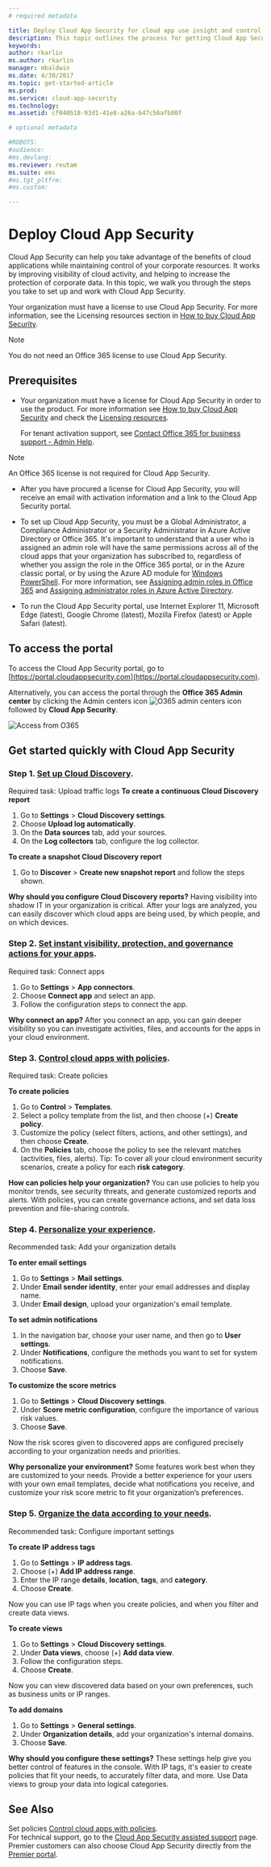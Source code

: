 ```yaml
---
# required metadata

title: Deploy Cloud App Security for cloud app use insight and control | Microsoft Docs
description: This topic outlines the process for getting Cloud App Security up and running.
keywords:
author: rkarlin
ms.author: rkarlin
manager: mbaldwin
ms.date: 4/30/2017
ms.topic: get-started-article
ms.prod:
ms.service: cloud-app-security
ms.technology:
ms.assetid: cf040b18-93d1-41e8-a26a-647c56afb00f

# optional metadata

#ROBOTS:
#audience:
#ms.devlang:
ms.reviewer: reutam
ms.suite: ems
#ms.tgt_pltfrm:
#ms.custom:

---
```


# Deploy Cloud App Security
Cloud App Security can help you take advantage of the benefits of cloud applications while maintaining control of your corporate resources. It works by improving visibility of cloud activity, and helping to increase the protection of corporate data. In this topic, we walk you through the steps you take to set up and work with Cloud App Security.  

Your organization must have a license to use Cloud App Security. For more information, see the Licensing resources section in [How to buy Cloud App Security](https://www.microsoft.com/en-us/cloud-platform/cloud-app-security).  

>[!NOTE]
>You do not need an Office 365 license to use Cloud App Security.  

## Prerequisites  
  
-   Your organization must have a license for Cloud App Security in order to use the product. For more information see [How to buy Cloud App Security](https://www.microsoft.com/server-cloud/products/cloud-app-security/default.aspx) and check the [Licensing resources](https://www.microsoft.com/server-cloud/products/cloud-app-security/default.aspx).  
  
     For tenant activation support, see [Contact Office 365 for business support - Admin Help](https://support.office.com/article/Contact-Office-365-for-business-support-Admin-Help-32a17ca7-6fa0-4870-8a8d-e25ba4ccfd4b).  
  
> [!NOTE] 
> An Office 365 license is not required for Cloud App Security.  
  
-   After you have procured a license for Cloud App Security, you will receive an email with activation information and a link to the Cloud App Security portal.  
  
-   To set up Cloud App Security, you must be a Global Administrator, a Compliance Administrator or a Security Administrator in Azure Active Directory or Office 365. It's important to understand that a user who is assigned an admin role will have the same permissions across all of the cloud apps that your organization has subscribed to, regardless of whether you assign the role in the Office 365 portal, or in the Azure classic portal, or by using the Azure AD module for [Windows PowerShell](https://technet.microsoft.com/library/mt736914.aspx). For more information, see [Assigning admin roles in Office 365](https://support.office.com/article/Assigning-admin-roles-in-Office-365-eac4d046-1afd-4f1a-85fc-8219c79e1504) and [Assigning administrator roles in Azure Active Directory](https://azure.microsoft.com/documentation/articles/active-directory-assign-admin-roles/).  
  
-   To run the Cloud App Security portal, use Internet Explorer 11, Microsoft Edge (latest), Google Chrome (latest), Mozilla Firefox (latest) or Apple Safari (latest).  

## To access the portal

To access the Cloud App Security portal, go to [https://portal.cloudappsecurity.com](https://portal.cloudappsecurity.com).  
  
Alternatively, you can access the portal through the **Office 365 Admin center** by clicking the Admin centers icon ![O365 admin centers icon](./media/o365-admin-centers-icon.png "O365 admin centers icon") followed by **Cloud App Security**.  
  
![Access from O365](./media/access-from-o365.png "Access from O365")  
  



## Get started quickly with Cloud App Security  

 

### Step 1. [Set up Cloud Discovery](set-up-cloud-discovery.md).
Required task: Upload traffic logs
**To create a continuous Cloud Discovery report**

 1. Go to **Settings** > **Cloud Discovery settings**.
 2. Choose **Upload log automatically**.
 3. On the **Data sources** tab, add your sources.
 4. On the **Log collectors** tab, configure the log collector.
 
 **To create a snapshot Cloud Discovery report**

 1. Go to **Discover** > **Create new snapshot report** and follow the steps shown.

**Why should you configure Cloud Discovery reports?**
Having visibility into shadow IT in your organization is critical.
After your logs are analyzed, you can easily discover which cloud apps are being used, by which people, and on which devices.


### Step 2. [Set instant visibility, protection, and governance actions for your apps](enable-instant-visibility-protection-and-governance-actions-for-your-apps.md).
Required task: Connect apps

1. Go to **Settings** > **App connectors**.
2. Choose **Connect app** and select an app.
3. Follow the configuration steps to connect the app.

**Why connect an app?**
After you connect an app, you can gain deeper visibility so you can investigate activities, files, and accounts for the apps in your cloud environment.


### Step 3. [Control cloud apps with policies](control-cloud-apps-with-policies.md).
Required task: Create policies

**To create policies**

1. Go to **Control** > **Templates**.
2. Select a policy template from the list, and then choose (+) **Create policy**.
3. Customize the policy (select filters, actions, and other settings), and then choose **Create**.
4. On the **Policies** tab, choose the policy to see the relevant matches (activities, files, alerts).
 Tip: To cover all your cloud environment security scenarios, create a policy for each **risk category**.

**How can policies help your organization?**
You can use policies to help you monitor trends, see security threats, and generate customized reports and alerts. With policies, you can create governance actions, and set data loss prevention and file-sharing controls.


### Step 4. [Personalize your experience](general-setup.md#Adallom_mailsettings).
Recommended task: Add your organization details

**To enter email settings**

1. Go to **Settings** > **Mail settings**.
2. Under **Email sender identity**, enter your email addresses and display name.
3. Under **Email design**, upload your organization's email template.

 **To set admin notifications**

1. In the navigation bar, choose your user name, and then go to **User settings**.
2. Under **Notifications**, configure the methods you want to set for system notifications.
3. Choose **Save**.

 **To customize the score metrics**

1. Go to **Settings** > **Cloud Discovery settings**.
2. Under **Score metric configuration**, configure the importance of various risk values.
3. Choose **Save**.

 Now the risk scores given to discovered apps are configured precisely according to your organization needs and priorities.

**Why personalize your environment?**
Some features work best when they are customized to your needs. 
Provide a better experience for your users with your own email templates, decide what notifications you receive, and customize your risk score metric to fit your organization’s preferences.


### Step 5. [Organize the data according to your needs](general-setup.md#IPtagsandRanges).
Recommended task: Configure important settings

**To create IP address tags**

1. Go to **Settings** > **IP address tags**.
2. Choose (+) **Add IP address range**.
3. Enter the IP range **details**, **location**, **tags**, and **category**.
4. Choose **Create**.

 Now you can use IP tags when you create policies, and when you filter and create data views.

 **To create views**

1. Go to **Settings** > **Cloud Discovery settings**.
2. Under **Data views**, choose (+) **Add data view**.
3. Follow the configuration steps.
4. Choose **Create**.

Now you can view discovered data based on your own preferences, such as business units or IP ranges.

**To add domains**

1. Go to **Settings** > **General settings**.
2. Under **Organization details**, add your organization's internal domains.
3. Choose **Save**.

**Why should you configure these settings?**
These settings help give you better control of features in the console. With IP tags, it's easier to create policies that fit your needs, to accurately filter data, and more. Use Data views to group your data into logical categories.
  

## See Also

Set policies [Control cloud apps with policies](control-cloud-apps-with-policies.md).    
For technical support, go to the [Cloud App Security assisted support](http://support.microsoft.com/oas/default.aspx?prid=16031) page.   
Premier customers can also choose Cloud App Security directly from the [Premier portal](https://premier.microsoft.com/).   
